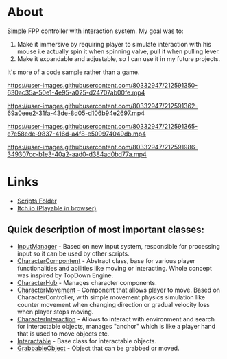 # About

Simple FPP controller with interaction system. My goal was to:

1. Make it immersive by requiring player to simulate interaction with his mouse i.e actually spin it when spinning valve, pull it when pulling lever.
2. Make it expandable and adjustable, so I can use it in my future projects.

It's more of a code sample rather than a game.

https://user-images.githubusercontent.com/80332947/212591350-630ac35a-50e1-4e95-a025-d24707ab00fe.mp4


https://user-images.githubusercontent.com/80332947/212591362-69a0eee2-31fa-43de-8d05-d106b94e2697.mp4


https://user-images.githubusercontent.com/80332947/212591365-e7e58ede-9837-416d-a4f8-e509974049db.mp4


https://user-images.githubusercontent.com/80332947/212591986-349307cc-b1e3-40a2-aad0-d384ad0bd77a.mp4

# Links

* [Scripts Folder](https://github.com/Ys95/InteractionsDemo/tree/main/Assets/PuzzleDungeon/Scripts)
* [Itch.io (Playable in browser)](https://ys95.itch.io/dungeon-demo)

## Quick description of most important classes:
* [InputManager](https://github.com/Ys95/InteractionsDemo/blob/main/Assets/PuzzleDungeon/Scripts/Input/InputManager.cs) - Based on new input system, responsible for processing input so it can be used by other scripts.
* [CharacterCompontent](https://github.com/Ys95/InteractionsDemo/blob/main/Assets/PuzzleDungeon/Scripts/Character/CharacterComponent.cs) - Abstract class, base for various player functionalities and abilities like moving or interacting. Whole concept was inspired by TopDown Engine.
* [CharacterHub](https://github.com/Ys95/InteractionsDemo/blob/main/Assets/PuzzleDungeon/Scripts/Character/CharacterHub.cs) - Manages character components. 
* [CharacterMovement](https://github.com/Ys95/InteractionsDemo/blob/main/Assets/PuzzleDungeon/Scripts/Character/CharacterMovement.cs) - Component that allows player to move. Based on CharacterController, with simple movement physics simulation like counter movement when changing direction or gradual velocity loss when player stops moving.
* [CharacterInteraction](https://github.com/Ys95/InteractionsDemo/blob/main/Assets/PuzzleDungeon/Scripts/Character/CharacterInteractions.cs) - Allows to interact with environment and search for interactable objects, manages "anchor" which is like a player hand that is used to move objects etc.
* [Interactable](https://github.com/Ys95/InteractionsDemo/blob/main/Assets/PuzzleDungeon/Scripts/Interactions/Interactable.cs) - Base class for interactable objects.
* [GrabbableObject](https://github.com/Ys95/InteractionsDemo/blob/main/Assets/PuzzleDungeon/Scripts/Interactions/GrabbableObject.cs) - Object that can be grabbed or moved.

